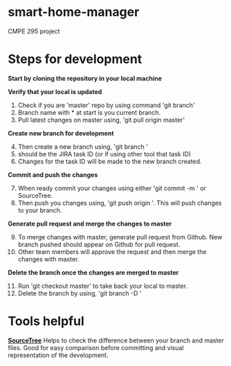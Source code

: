 # smart-home-manager
CMPE 295 project

# Steps for development

**Start by cloning the repository in your local machine**

**Verify that your local is updated**

1. Check if you are 'master' repo by using command 'git branch'
2. Branch name with * at start is you current branch.
3. Pull latest changes on master using, 'git pull origin master'

**Create new branch for development**

4. Then create a new branch using, 'git branch <branch-name>' 
5. <branch-name> should be the JIRA task ID (or if using other tool that task ID)
6. Changes for the task ID will be made to the new branch created.

**Commit and push the changes**

7. When ready commit your changes using either 'git commit -m <message>' or SourceTree.
8. Then push you changes using, 'git push origin <branch-name>'. This will push changes to your branch.

**Generate pull request and merge the changes to master**

9. To merge changes with master, generate pull request from Github. New branch pushed should appear on Github for pull request.
10. Other team members will approve the request and then merge the changes with master.

**Delete the branch once the changes are merged to master**

11. Run 'git checkout master' to take back your local to master.
12. Delete the branch by using, 'git branch -D <branch-name>'


# Tools helpful
**[SourceTree](https://www.sourcetreeapp.com/)** Helps to check the difference between your branch and master files. Good for easy comparison before committing and visual representation of the development.
